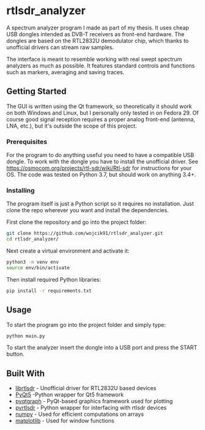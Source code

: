 # rtlsdr_analyzer

A spectrum analyzer program I made as part of my thesis. It uses cheap USB dongles intended as DVB-T receivers as front-end hardware. The dongles are based on the RTL2832U demodulator chip, which thanks to unofficial drivers can stream raw samples.

The interface is meant to resemble working with real swept spectrum analyzers as much as possible. It features standard controls and functions such as markers, averaging and saving traces.

## Getting Started

The GUI is written using the Qt framework, so theoretically it should work on both Windows and Linux, but I personally only tested in on Fedora 29. Of course good signal reception requires a proper analog front-end (antenna, LNA, etc.), but it's outside the scope of this project.

### Prerequisites

For the program to do anything useful you need to have a compatible USB dongle. To work with the dongle you have to install the unofficial driver. See https://osmocom.org/projects/rtl-sdr/wiki/Rtl-sdr for instructions for your OS. The code was tested on Python 3.7, but should work on anything 3.4+.

### Installing

The program itself is just a Python script so it requires no installation. Just clone the repo wherever you want and install the dependencies.

First clone the repository and go into the project folder:

```bash
git clone https://github.com/wojcik91/rtlsdr_analyzer.git
cd rtlsdr_analyzer/
```

Next create a virtual environment and activate it:

```bash
python3 -m venv env
source env/bin/activate
```

Then install required Python libraries:

```bash
pip install -r requirements.txt
```

## Usage

To start the program go into the project folder and simply 
type:

```bash
python main.py
```

To start the analyzer insert the dongle into a USB port and press the START button.

## Built With

* [librtlsdr](https://osmocom.org/projects/rtl-sdr/wiki/Rtl-sdr) - Unofficial driver for RTL2832U based devices
* [PyQt5](https://riverbankcomputing.com/software/pyqt/intro) -Python wrapper for Qt5 framework
* [pyqtgraph](http://www.pyqtgraph.org/) - PyQt-based graphics framework used for plotting
* [pyrtlsdr](https://github.com/roger-/pyrtlsdr) - Python wrapper for interfacing with rtlsdr devices
* [numpy](http://www.numpy.org/) - Used for efficient computations on arrays
* [matplotlib](https://matplotlib.org/) - Used for window functions